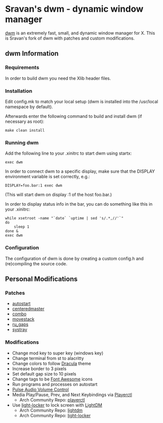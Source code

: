 # Sravan's dwm - dynamic window manager

[dwm](https://dwm.suckless.org/) is an extremely fast, small, and dynamic window manager for X.
This is Sravan's fork of dwm with patches and custom modifications.

## dwm Information

### Requirements

In order to build dwm you need the Xlib header files.

### Installation

Edit config.mk to match your local setup (dwm is installed into
the /usr/local namespace by default).

Afterwards enter the following command to build and install dwm (if
necessary as root):

    make clean install

### Running dwm

Add the following line to your .xinitrc to start dwm using startx:

    exec dwm

In order to connect dwm to a specific display, make sure that
the DISPLAY environment variable is set correctly, e.g.:

    DISPLAY=foo.bar:1 exec dwm

(This will start dwm on display :1 of the host foo.bar.)

In order to display status info in the bar, you can do something
like this in your .xinitrc:

    while xsetroot -name "`date` `uptime | sed 's/.*,//'`"
    do
    	sleep 1
    done &
    exec dwm

### Configuration

The configuration of dwm is done by creating a custom config.h
and (re)compiling the source code.

## Personal Modifications

### Patches

* [autostart](https://dwm.suckless.org/patches/autostart/)
* [centeredmaster](https://dwm.suckless.org/patches/centeredmaster/)
* [combo](https://dwm.suckless.org/patches/combo/)
* [movestack](https://dwm.suckless.org/patches/movestack/)
* [ru_gaps](https://dwm.suckless.org/patches/ru_gaps/)
* [systray](https://dwm.suckless.org/patches/systray/)

### Modifications

* Change mod key to super key (windows key)
* Change terminal from st to alacritty
* Change colors to follow [Dracula](https://draculatheme.com) theme
* Increase border to 3 pixels
* Set default gap size to 10 pixels
* Change tags to be [Font Awesome](https://fontawesome.com) icons
* Run programs and processes on autostart
* [Pulse Audio Volume Control](https://gist.github.com/palopezv/efd34059af6126ad970940bcc6a90f2e)
* Media Play/Pause, Prev, and Next Keybindings via [Playerctl](https://github.com/altdesktop/playerctl)
  * Arch Community Repo: [playerctl](https://www.archlinux.org/packages/community/x86_64/playerctl/)
* Use [light-locker](https://github.com/the-cavalry/light-locker) to lock screen with [LightDM](https://github.com/canonical/lightdm)
  * Arch Community Repo: [lightdm](https://www.archlinux.org/packages/extra/x86_64/lightdm/)
  * Arch Community Repo: [light-locker](https://www.archlinux.org/packages/community/x86_64/light-locker/)

